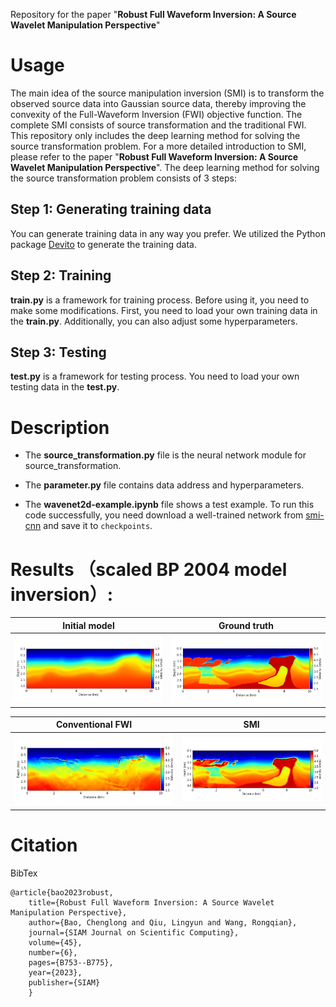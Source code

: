 Repository for the paper "**Robust Full Waveform Inversion: A Source Wavelet Manipulation Perspective**"

# Usage
The main idea of the source manipulation inversion (SMI) is to transform the observed source data into Gaussian source data, thereby improving the convexity of the Full-Waveform Inversion (FWI) objective function. The complete SMI consists of source transformation and the traditional FWI. This repository only includes the deep learning method for solving the source transformation problem. For a more detailed introduction to SMI, please refer to the paper "**Robust Full Waveform Inversion: A Source Wavelet Manipulation Perspective**". The deep learning method for solving the source transformation problem consists of 3 steps:

## Step 1: Generating training data
You can generate training data in any way you prefer. We utilized the Python package [Devito](https://www.devitoproject.org/) to generate the training data.

## Step 2: Training
**train.py** is a framework for training process. Before using it, you need to make some modifications. First, you need to load your own training data in the **train.py**. Additionally, you can also adjust some hyperparameters.

## Step 3: Testing
**test.py** is a framework for testing process. You need to load your own testing data in the **test.py**.

# Description

- The **source_transformation.py** file is the neural network module for source_transformation.

- The **parameter.py** file contains data address and hyperparameters.

- The **wavenet2d-example.ipynb** file shows a test example. To run this code successfully, you need download a well-trained network from [smi-cnn](https://drive.google.com/file/d/1X8e5nfxO2uQcGx3cIe24-4FJKn8aF59K/view?usp=drive_link) and save it to `checkpoints`. 

# Results （scaled BP 2004 model inversion）:

| Initial model |          Ground truth                         |
| :-----------: | :----------------------------------------------------------: |
|      <img src="./Figures/BP_init.png" alt="gt_a" style="zoom:50%;" />      | <img src="./Figures/BP_true.png" alt="gt_a" style="zoom:50%;" /> |


| Conventional FWI |          SMI                         |
| :-----------: | :----------------------------------------------------------: |
|      <img src="./Figures/BP_Ricker.png" alt="gt_a" style="zoom:50%;" />      | <img src="./Figures/BP_wavenet.png" alt="gt_a" style="zoom:50%;" /> |

# Citation

BibTex

    @article{bao2023robust,
        title={Robust Full Waveform Inversion: A Source Wavelet Manipulation Perspective},
        author={Bao, Chenglong and Qiu, Lingyun and Wang, Rongqian},
        journal={SIAM Journal on Scientific Computing},
        volume={45},
        number={6},
        pages={B753--B775},
        year={2023},
        publisher={SIAM}
        }
